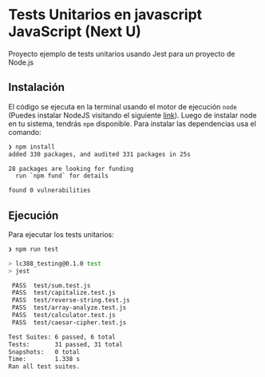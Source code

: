 # Tests Unitarios en javascript JavaScript (Next U)
Proyecto ejemplo de tests unitarios usando Jest para un proyecto de Node.js

## Instalación
El código se ejecuta en la terminal usando el motor de ejecución `node` (Puedes instalar NodeJS visitando el siguiente [link](https://nodejs.org/)).  Luego de instalar node en tu sistema, tendrás `npm` disponible.  Para instalar las dependencias usa el comando:

```bash
❯ npm install
added 330 packages, and audited 331 packages in 25s

28 packages are looking for funding
  run `npm fund` for details

found 0 vulnerabilities
```

## Ejecución

Para ejecutar los tests unitarios:

```bash
❯ npm run test

> lc388_testing@0.1.0 test
> jest

 PASS  test/sum.test.js
 PASS  test/capitalize.test.js
 PASS  test/reverse-string.test.js
 PASS  test/array-analyze.test.js
 PASS  test/calculator.test.js
 PASS  test/caesar-cipher.test.js

Test Suites: 6 passed, 6 total
Tests:       31 passed, 31 total
Snapshots:   0 total
Time:        1.338 s
Ran all test suites.
```
